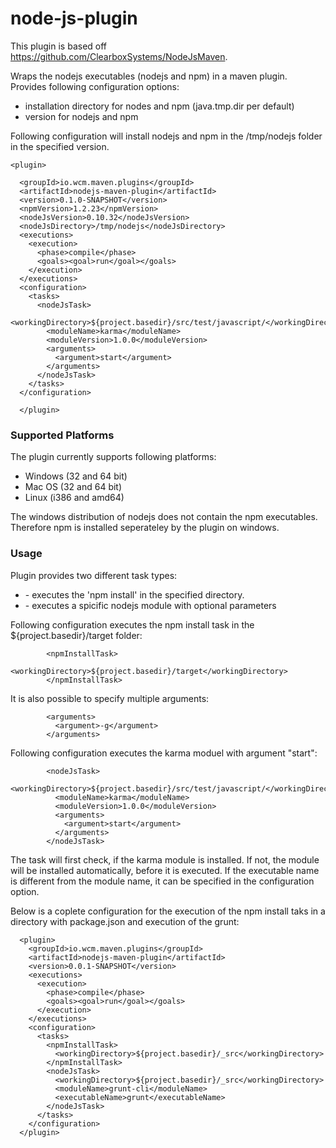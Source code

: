 node-js-plugin
==============

This plugin is based off https://github.com/ClearboxSystems/NodeJsMaven.

Wraps the nodejs executables (nodejs and npm) in a maven plugin. Provides following configuration options:

- installation directory for nodes and npm (java.tmp.dir per default)
- version for nodejs and npm

Following configuration will install nodejs and npm in the /tmp/nodejs folder in the specified version.
```
<plugin>

  <groupId>io.wcm.maven.plugins</groupId>
  <artifactId>nodejs-maven-plugin</artifactId>
  <version>0.1.0-SNAPSHOT</version>
  <npmVersion>1.2.23</npmVersion>
  <nodeJsVersion>0.10.32</nodeJsVersion>
  <nodeJsDirectory>/tmp/nodejs</nodeJsDirectory>
  <executions>
    <execution>
      <phase>compile</phase>
      <goals><goal>run</goal></goals>
    </execution>
  </executions>
  <configuration>
    <tasks>
      <nodeJsTask>
        <workingDirectory>${project.basedir}/src/test/javascript/</workingDirectory>
        <moduleName>karma</moduleName>
        <moduleVersion>1.0.0</moduleVersion>
        <arguments>
          <argument>start</argument>
        </arguments>
      </nodeJsTask>
    </tasks>
  </configuration>

  </plugin>
```

### Supported Platforms

The plugin currently supports following platforms:
- Windows (32 and 64 bit)
- Mac OS (32 and 64 bit)
- Linux (i386 and amd64)

The windows distribution of nodejs does not contain the npm executables. Therefore npm is installed seperateley by the plugin on windows.

### Usage

Plugin provides two different task types:
- <npmInstallTask> - executes the 'npm install' in the specified directory. 
- <nodeJsTask> - executes a spicific nodejs module with optional parameters

Following configuration executes the npm install task in the ${project.basedir}/target folder:

            <npmInstallTask>
              <workingDirectory>${project.basedir}/target</workingDirectory>
            </npmInstallTask>

It is also possible to specify multiple arguments: 
            
            <arguments>
              <argument>-g</argument>
            </arguments>
            
Following configuration executes the karma moduel with argument "start":

            <nodeJsTask>
              <workingDirectory>${project.basedir}/src/test/javascript/</workingDirectory>
              <moduleName>karma</moduleName>
              <moduleVersion>1.0.0</moduleVersion>
              <arguments>
                <argument>start</argument>
              </arguments>
            </nodeJsTask>

The task will first check, if the karma module is installed. If not, the module will be installed automatically, before it is executed. If the executable name is different from the module name, it can be specified in the <executbaleName></executbaleName> configuration option.

Below is a coplete configuration for the execution of the npm install taks in a directory with package.json and execution of the grunt:

      <plugin>
        <groupId>io.wcm.maven.plugins</groupId>
        <artifactId>nodejs-maven-plugin</artifactId>
        <version>0.0.1-SNAPSHOT</version>
        <executions>
          <execution>
            <phase>compile</phase>
            <goals><goal>run</goal></goals>
          </execution>
        </executions>
        <configuration>
          <tasks>
            <npmInstallTask>
              <workingDirectory>${project.basedir}/_src</workingDirectory>
            </npmInstallTask>
            <nodeJsTask>
              <workingDirectory>${project.basedir}/_src</workingDirectory>
              <moduleName>grunt-cli</moduleName>
              <executableName>grunt</executableName>
            </nodeJsTask>
          </tasks>
        </configuration>
      </plugin>

